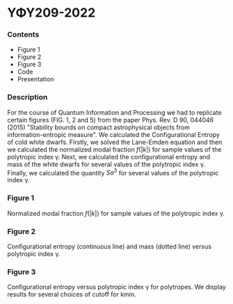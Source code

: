 # ΥΦΥ209-2022 
### Contents
- Figure 1 
- Figure 2 
- Figure 3 
- Code 
- Presentation
### Description
For the course of Quantum Information and Processing we had to replicate certain figures (FIG. 1, 2 and 5) from the paper Phys. Rev. D 90, 044046 (2015) "Stability bounds on compact astrophysical objects from information-entropic measure". 
We calculated the Configurational Entropy of cold white dwarfs. Firstly, we solved the Lane-Emden equation and then we calculated the normalized modal fraction $f(|k|)$ for sample values of the polytropic index γ.
Next, we calculated the configurational entropy and mass of the white dwarfs for several values of the polytropic index γ. 
Finally, we calculated the quantity $Sa^3$ for several values of the polytropic index γ.
### Figure 1
Normalized modal fraction $f(|k|)$ for sample values of the polytropic index γ.
### Figure 2
Configurational entropy (continuous line) and mass (dotted line) versus polytropic index γ.
### Figure 3
Configurational entropy versus polytropic index γ for polytropes. We display results for several choices of cutoff for kmin.
